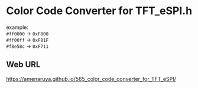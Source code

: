 # Color Code Converter for TFT_eSPI.h

example:  
`#ff0000` → `0xF800`  
`#ff00ff` → `0xF81F`  
`#f8e58c` → `0xF711`

## Web URL

https://amenaruya.github.io/565_color_code_converter_for_TFT_eSPI/

